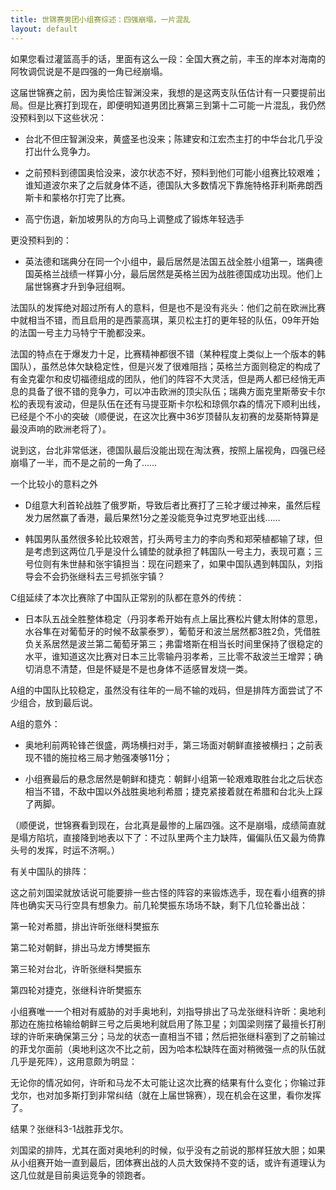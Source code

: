 ```yaml
---
title: 世锦赛男团小组赛综述：四强崩塌，一片混乱
layout: default
---
```


如果您看过灌篮高手的话，里面有这么一段：全国大赛之前，丰玉的岸本对海南的阿牧调侃说是不是四强的一角已经崩塌。

这届世锦赛之前，因为奥恰庄智渊没来，我想的是这两支队伍估计有一只要提前出局。但是比赛打到现在，即便明知道男团比赛第三到第十二可能一片混乱，我仍然没预料到以下这些状况：

- 台北不但庄智渊没来，黄盛圣也没来；陈建安和江宏杰主打的中华台北几乎没打出什么竞争力。

- 之前预料到德国奥恰没来，波尔状态不好，预料到他们可能小组赛比较艰难；谁知道波尔来了之后就身体不适，德国队大多数情况下靠施特格菲利斯弗朗西斯卡和蒙格尔打完了比赛。

- 高宁伤退，新加坡男队的方向马上调整成了锻炼年轻选手

更没预料到的：

- 英法德和瑞典分在同一个小组中，最后居然是法国五战全胜小组第一，瑞典德国英格兰战绩一样算小分，最后居然是英格兰因为战胜德国成功出现。他们上届世锦赛才升到争冠组啊。

法国队的发挥绝对超过所有人的意料，但是也不是没有兆头：他们之前在欧洲比赛中就相当不错，而且启用的是西蒙高琪，莱贝松主打的更年轻的队伍，09年开始的法国一号主力马特宁干脆都没来。

法国的特点在于爆发力十足，比赛精神都很不错（某种程度上类似上一个版本的韩国队），虽然总体欠缺稳定性，但是兴发了很难阻挡；英格兰方面则稳定的构成了有金克霍尔和皮切福德组成的团队，他们的阵容不大灵活，但是两人都已经悄无声息的具备了很不错的竞争力，可以冲击欧洲的顶尖队伍；瑞典方面克里斯蒂安卡尔松的表现有波动，但是队伍在还有马提亚斯卡尔松和琼佩尔森的情况下顺利出线，已经是个不小的突破（顺便说，在这次比赛中36岁顶替队友初赛的龙葵斯特算是最没声响的欧洲老将了）。

说到这，台北非常低迷，德国队最后没能出现在淘汰赛，按照上届视角，四强已经崩塌了一半，而不是之前的一角了……

一个比较小的意料之外

- D组意大利首轮战胜了俄罗斯，导致后者比赛打了三轮才缓过神来，虽然后程发力居然赢了香港，最后果然1分之差没能竞争过克罗地亚出线……

- 韩国男队虽然很多轮比较艰苦，打头两号主力的李向秀和郑荣植都输了球，但是考虑到这两位几乎是没什么铺垫的就承担了韩国队一号主力，表现可嘉；三号位则有朱世赫和张宇镇担当：现在问题来了，如果中国队遇到韩国队，刘指导会不会扔张继科去三号抓张宇镇？

C组延续了本次比赛除了中国队正常别的队都在意外的传统：

- 日本队五战全胜整体稳定（丹羽孝希开始有点上届比赛松片健太附体的意思，水谷隼在对葡萄牙的时候不敌蒙泰罗），葡萄牙和波兰居然都3胜2负，凭借胜负关系居然是波兰第二葡萄牙第三；弗雷塔斯在相当长时间里保持了很稳定的水平，谁知道这次比赛对日本三比零输丹羽孝希，三比零不敌波兰王增羿；确切消息不清楚，但是怀疑是不是也身体不适感冒发烧一类。

A组的中国队比较稳定，虽然没有往年的一局不输的戏码，但是排阵方面尝试了不少组合，放到最后说。

A组的意外：

- 奥地利前两轮锋芒很盛，两场横扫对手，第三场面对朝鲜直接被横扫；之前表现不错的施拉格三局才勉强凑够11分；

- 小组赛最后的悬念居然是朝鲜和捷克：朝鲜小组第一轮艰难取胜台北之后状态相当不错，不敌中国以外战胜奥地利希腊；捷克紧接着就在希腊和台北头上踩了两脚。

（顺便说，世锦赛看到现在，台北真是最惨的上届四强。这不是崩塌，成绩简直就是塌方陷坑，直接降到地表以下了：不过队里两个主力缺阵，偏偏队伍又最为倚靠头号的发挥，时运不济啊。）


有关中国队的排阵：

这之前刘国梁就放话说可能要排一些古怪的阵容的来锻炼选手，现在看小组赛的排阵也确实天马行空具有想象力。前几轮樊振东场场不缺，剩下几位轮番出战：

第一轮对希腊，排出许昕张继科樊振东

第二轮对朝鲜，排出马龙方博樊振东

第三轮对台北，许昕张继科樊振东

第四轮对捷克，张继科许昕樊振东

小组赛唯一一个相对有威胁的对手奥地利，刘指导排出了马龙张继科许昕：奥地利那边在施拉格输给朝鲜三号之后奥地利就启用了陈卫星；刘国梁则摆了最擅长打削球的许昕来确保第三分；马龙的状态一直相当不错；然后把张继科塞到了之前输过的菲戈尔面前（奥地利这次不比之前，因为哈本松缺阵在面对稍微强一点的队伍就几乎是死阵），这用意颇为明显：

无论你的情况如何，许昕和马龙不太可能让这次比赛的结果有什么变化；你输过菲戈尔，也对加多斯打到非常纠结（就在上届世锦赛），现在机会在这里，看你发挥了。

结果？张继科3-1战胜菲戈尔。

刘国梁的排阵，尤其在面对奥地利的时候，似乎没有之前说的那样狂放大胆；如果从小组赛开始一直到最后，团体赛出战的人员大致保持不变的话，或许有道理认为这几位就是目前奥运竞争的领跑者。
